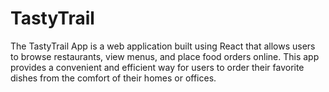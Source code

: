 # TastyTrail

The TastyTrail App is a web application built using React that allows users to browse restaurants, view menus, and place food orders online. This app provides a convenient and efficient way for users to order their favorite dishes from the comfort of their homes or offices.
